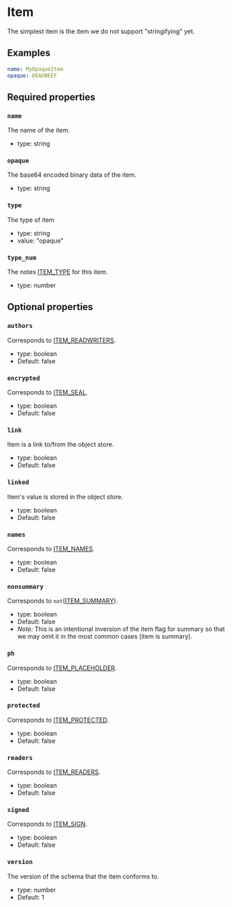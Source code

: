 <!--
   Copyright 2023 HCL America, Inc.

   Licensed under the Apache License, Version 2.0 (the "License"); you may not
   use this file except in compliance with the License. You may obtain a copy of
   the License at

       http://www.apache.org/licenses/LICENSE-2.0

   Unless required by applicable law or agreed to in writing, software
   distributed under the License is distributed on an "AS IS" BASIS, WITHOUT
   WARRANTIES OR CONDITIONS OF ANY KIND, either express or implied. See the
   License for the specific language governing permissions and limitations under
   the License.
-->

# Item

The simplest item is the item we do not support "stringifying" yet.

## Examples
```yaml
name: MyOpaqueItem
opaque: DEADBEEF
```

## Required properties

### `name`
The name of the item.
* type: string

### `opaque`
The base64 encoded binary data of the item.
* type: string

### `type`
The type of item
* type: string
* value: "opaque"

### `type_num`
The notes
[ITEM_TYPE](https://opensource.hcltechsw.com/domino-c-api-docs/reference/Symb/TYPE_xxx/)
for this item.
* type: number

## Optional properties

### `authors`
Corresponds to [ITEM_READWRITERS](https://opensource.hcltechsw.com/domino-c-api-docs/reference/Symb/ITEM_xxx/).
* type: boolean
* Default: false

### `encrypted`
Corresponds to [ITEM_SEAL](https://opensource.hcltechsw.com/domino-c-api-docs/reference/Symb/ITEM_xxx/).
* type: boolean
* Default: false

### `link`
Item is a link to/from the object store.
* type: boolean
* Default: false

### `linked`
Item's value is stored in the object store.
  * type: boolean
  * Default: false

### `names`
Corresponds to [ITEM_NAMES](https://opensource.hcltechsw.com/domino-c-api-docs/reference/Symb/ITEM_xxx/).
* type: boolean
* Default: false

### `nonsummary`
Corresponds to `not`([ITEM_SUMMARY](https://opensource.hcltechsw.com/domino-c-api-docs/reference/Symb/ITEM_xxx/)).
* type: boolean
* Default: false
* *Note:* This is an intentional inversion of the item flag for summary so
  that we may omit it in the most common cases (item is summary).

### `ph`
Corresponds to [ITEM_PLACEHOLDER](https://opensource.hcltechsw.com/domino-c-api-docs/reference/Symb/ITEM_xxx/).
* type: boolean
* Default: false

### `protected`
Corresponds to [ITEM_PROTECTED](https://opensource.hcltechsw.com/domino-c-api-docs/reference/Symb/ITEM_xxx/).
* type: boolean
* Default: false

### `readers`
Corresponds to [ITEM_READERS](https://opensource.hcltechsw.com/domino-c-api-docs/reference/Symb/ITEM_xxx/).
* type: boolean
* Default: false

### `signed`
Corresponds to [ITEM_SIGN](https://opensource.hcltechsw.com/domino-c-api-docs/reference/Symb/ITEM_xxx/).
* type: boolean
* Default: false

### `version`
The version of the schema that the item conforms to.
* type: number
* Default: 1
